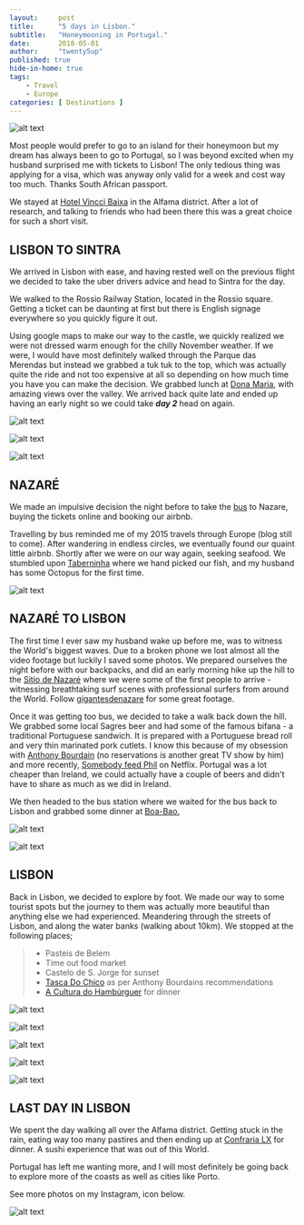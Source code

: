 ```yaml
---
layout:     post
title:      "5 days in Lisbon."
subtitle:   "Honeymooning in Portugal."
date:       2018-05-01
author:     "twenty5up"
published: true
hide-in-home: true
tags:
    - Travel
    - Europe
categories: [ Destinations ]
---
```

![alt text](/img/portugal/portugalcover.jpg)

Most people would prefer to go to an island for their honeymoon but my dream has always been to go to Portugal, so I was beyond excited when my husband surprised me with tickets to Lisbon! The only tedious thing was applying for a visa, which was anyway only valid for a week and cost way too much. Thanks South African passport.

We stayed at [Hotel Vincci Baixa](https://www.vinccibaixa.com/) in the Alfama district. After a lot of research, and talking to friends who had been there this was a great choice for such a short visit.

## LISBON TO SINTRA

We arrived in Lisbon with ease, and having rested well on the previous flight we decided to take the uber drivers advice and head to Sintra for the day.

We walked to the Rossio Railway Station, located in the Rossio square. Getting a ticket can be daunting at first but there is English signage everywhere so you quickly figure it out.

Using google maps to make our way to the castle, we quickly realized we were not dressed warm enough for the chilly November weather. If we were, I would have most definitely walked through the Parque das Merendas but instead we grabbed a tuk tuk to the top, which was actually quite the ride and not too expensive at all so depending on how much time you have you can make the decision. We grabbed lunch at [Dona Maria](http://dona-maria.pt/), with amazing views over the valley. We arrived back quite late and ended up having an early night so we could take **_day 2_** head on again.

![alt text](/img/portugal/sintra.jpeg)

![alt text](/img/portugal/sintracastle.jpeg)

![alt text](/img/portugal/trains.JPG)

## NAZARÉ

We made an impulsive decision the night before to take the [bus](https://www.rede-expressos.pt/en/tickets) to Nazare, buying the tickets online and booking our airbnb.

Travelling by bus reminded me of my 2015 travels through Europe (blog still to come). After wandering in endless circles, we eventually found our quaint little airbnb. Shortly after we were on our way again, seeking seafood.  We stumbled upon [Taberninha](https://www.facebook.com/Taberninha-923776404450117/?ti=as) where we hand picked our fish, and my husband has some Octopus for the first time.

![alt text](/img/portugal/octopus.jpeg)

## NAZARÉ TO LISBON

The first time I ever saw my husband wake up before me, was to witness the World's biggest waves. Due to a broken phone we lost almost all the video footage but luckily I saved some photos. We prepared ourselves the night before with our backpacks, and did an early morning hike up the hill to the [Sitio de Nazaré](https://www.visitportugal.com/en/node/73770) where we were some of the first people to arrive - witnessing breathtaking surf scenes with professional surfers from around the World. Follow [gigantesdenazare](https://www.instagram.com/gigantesdenazare/?hl=en) for some great footage.

Once it was getting too bus, we decided to take a walk back down the hill. We grabbed some local Sagres beer and had some of the famous bifana - a traditional Portuguese sandwich. It is prepared with a Portuguese bread roll and very thin marinated pork cutlets. I know this because of my obsession with [Anthony Bourdain](https://explorepartsunknown.com/) (no reservations is another great TV show by him) and more recently, [Somebody feed Phil](https://philrosenthalworld.com/somebody-feed-phil-lisbon/) on Netflix. Portugal was a lot cheaper than Ireland, we could actually have a couple of beers and didn't have to share as much as we did in Ireland.

We then headed to the bus station where we waited for the bus back to Lisbon and grabbed some dinner at [Boa-Bao.](https://www.boabao.pt/)

![alt text](/img/portugal/nazarepart1.jpeg)

![alt text](/img/portugal/nazarepart2.jpeg)

## LISBON

Back in Lisbon, we decided to explore by foot. We made our way to some tourist spots but the journey to them was actually more beautiful than anything else we had experienced. Meandering through the streets of Lisbon, and along the water banks (walking about 10km). We stopped at the following places;

  > * Pasteis de Belem
  > * Time out food market
  > * Castelo de S. Jorge for sunset
  > * [Tasca Do Chico](https://www.facebook.com/atasca.dochico/S) as per Anthony Bourdains recommendations
  > * [A Cultura do Hambúrguer](https://www.aculturadohamburguer.pt/) for dinner

![alt text](/img/portugal/pasteis.jpg)

![alt text](/img/portugal/timeoutmarket.jpg)

![alt text](/img/portugal/pinkstreet.jpg)

![alt text](/img/portugal/nightout.jpeg)

![alt text](/img/portugal/burger.jpg)

## LAST DAY IN LISBON

We spent the day walking all over the Alfama district. Getting stuck in the rain, eating way too many pastires and then ending up at [Confraria LX](https://confrariasushi.pt/) for dinner. A sushi experience that was out of this World.

Portugal has left me wanting more, and I will most definitely be going back to explore more of the coasts as well as cities like Porto.

See more photos on my Instagram, icon below.

![alt text](/img/portugal/adventurers.jpg)
